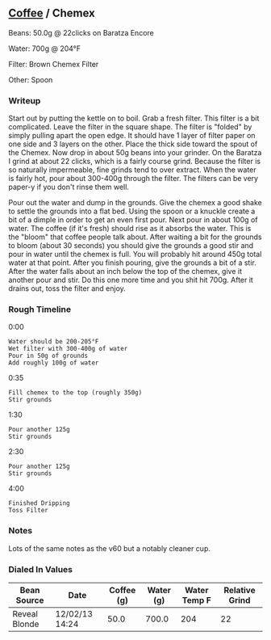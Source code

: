 ## [Coffee](.) / Chemex ##

Beans: 50.0g @ 22clicks on Baratza Encore

Water: 700g @ 204°F

Filter: Brown Chemex Filter

Other: Spoon

### Writeup ###

Start out by putting the kettle on to boil. Grab a fresh filter. This filter is
a bit complicated. Leave the filter in the square shape. The filter is "folded"
by simply pulling apart the open edge. It should have 1 layer of filter paper
on one side and 3 layers on the other. Place the thick side toward the spout of
the Chemex. Now drop in about 50g beans into your grinder. On the Baratza
I grind at about 22 clicks, which is a fairly course grind. Because the filter
is so naturally impermeable, fine grinds tend to over extract.  When the water
is fairly hot, pour about 300-400g through the filter. The filters can be very
paper-y if you don't rinse them well.

Pour out the water and dump in the grounds. Give the chemex a good shake to
settle the grounds into a flat bed. Using the spoon or a knuckle create a bit
of a dimple in order to get an even first pour. Next pour in about 100g of
water. The coffee (if it's fresh) should rise as it absorbs the water. This is
the "bloom" that coffee people talk about. After waiting a bit for the grounds
to bloom (about 30 seconds) you should give the grounds a good stir and pour in
water until the chemex is full. You will probably hit around 450g total water
at that point. After you finish pouring, give the grounds a bit of a stir.
After the water falls about an inch below the top of the chemex, give it
another pour and stir. Do this one more time and you shit hit 700g. After it
drains out, toss the filter and enjoy.

### Rough Timeline ###

0:00

    Water should be 200-205°F
    Wet filter with 300-400g of water
    Pour in 50g of grounds
    Add roughly 100g of water

0:35

    Fill chemex to the top (roughly 350g)
    Stir grounds

1:30

    Pour another 125g
    Stir grounds

2:30

    Pour another 125g
    Stir grounds

4:00

    Finished Dripping
    Toss Filter

### Notes ###

Lots of the same notes as the v60 but a notably cleaner cup.

### Dialed In Values ###

<table>
  <thead>
    <tr>
      <th scope="col">Bean Source</th>
      <th scope="col">Date</th>
      <th scope="col">Coffee (g)</th>
      <th scope="col">Water (g)</th>
      <th scope="col">Water Temp F</th>
      <th scope="col">Relative Grind</th>
    </tr>
  </thead>
  <tbody>
    <tr>
      <td>Reveal Blonde</td>
      <td>12/02/13 14:24</td>
      <td>50.0</td>
      <td>700.0</td>
      <td>204</td>
      <td>22</td>
    </tr>
  </tbody>
</table>
